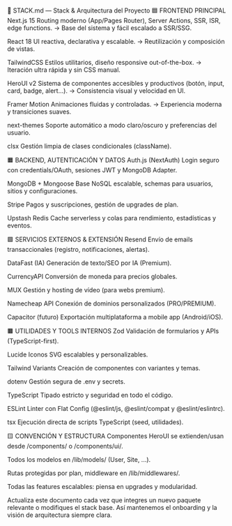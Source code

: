 🧱 STACK.md — Stack & Arquitectura del Proyecto
🟦 FRONTEND PRINCIPAL
Next.js 15
Routing moderno (App/Pages Router), Server Actions, SSR, ISR, edge functions.
→ Base del sistema y fácil escalado a SSR/SSG.

React 18
UI reactiva, declarativa y escalable.
→ Reutilización y composición de vistas.

TailwindCSS
Estilos utilitarios, diseño responsive out-of-the-box.
→ Iteración ultra rápida y sin CSS manual.

HeroUI v2
Sistema de componentes accesibles y productivos (botón, input, card, badge, alert...).
→ Consistencia visual y velocidad en UI.

Framer Motion
Animaciones fluidas y controladas.
→ Experiencia moderna y transiciones suaves.

next-themes
Soporte automático a modo claro/oscuro y preferencias del usuario.

clsx
Gestión limpia de clases condicionales (className).

🟧 BACKEND, AUTENTICACIÓN Y DATOS
Auth.js (NextAuth)
Login seguro con credentials/OAuth, sesiones JWT y MongoDB Adapter.

MongoDB + Mongoose
Base NoSQL escalable, schemas para usuarios, sitios y configuraciones.

Stripe
Pagos y suscripciones, gestión de upgrades de plan.

Upstash Redis
Cache serverless y colas para rendimiento, estadísticas y eventos.

🟩 SERVICIOS EXTERNOS & EXTENSIÓN
Resend
Envío de emails transaccionales (registro, notificaciones, alertas).

DataFast (IA)
Generación de texto/SEO por IA (Premium).

CurrencyAPI
Conversión de moneda para precios globales.

MUX
Gestión y hosting de vídeo (para webs premium).

Namecheap API
Conexión de dominios personalizados (PRO/PREMIUM).

Capacitor (futuro)
Exportación multiplataforma a mobile app (Android/iOS).

🟫 UTILIDADES Y TOOLS INTERNOS
Zod
Validación de formularios y APIs (TypeScript-first).

Lucide
Iconos SVG escalables y personalizables.

Tailwind Variants
Creación de componentes con variantes y temas.

dotenv
Gestión segura de .env y secrets.

TypeScript
Tipado estricto y seguridad en todo el código.

ESLint
Linter con Flat Config (@eslint/js, @eslint/compat y @eslint/eslintrc).

tsx
Ejecución directa de scripts TypeScript (seed, utilidades).

🟨 CONVENCIÓN Y ESTRUCTURA
Componentes HeroUI se extienden/usan desde /components/ o /components/ui/.

Todos los modelos en /lib/models/ (User, Site, ...).

Rutas protegidas por plan, middleware en /lib/middlewares/.

Todas las features escalables: piensa en upgrades y modularidad.

Actualiza este documento cada vez que integres un nuevo paquete relevante o modifiques el stack base.
Así mantenemos el onboarding y la visión de arquitectura siempre clara.